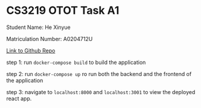 # CS3219 OTOT Task A1

Student Name: He Xinyue

Matriculation Number: A0204712U

[Link to Github Repo]()

step 1: run `docker-compose build` to build the application

step 2: run `docker-compose up` ro run both the backend and the frontend of the application

step 3: navigate to `localhost:8000` and `localhost:3001` to view the deployed react app.